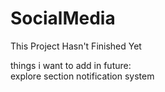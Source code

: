 # SocialMedia
This Project Hasn't Finished Yet

things i want to add in future:                           
explore section 
notification system
